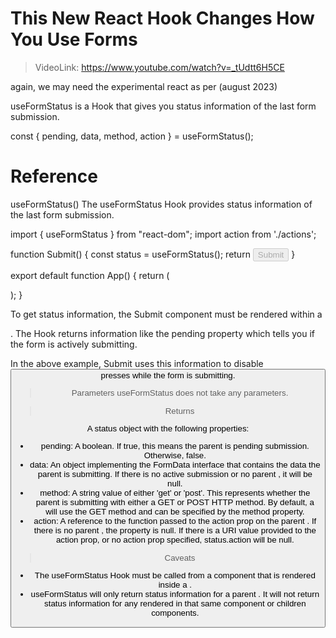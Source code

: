 #   This New React Hook Changes How You Use Forms

>   VideoLink: https://www.youtube.com/watch?v=_tUdtt6H5CE

again, we may need the experimental react as per (august 2023)

useFormStatus is a Hook that gives you status information of the last form submission.

const { pending, data, method, action } = useFormStatus();

#   Reference 
useFormStatus() 
The useFormStatus Hook provides status information of the last form submission.

import { useFormStatus } from "react-dom";
import action from './actions';

function Submit() {
  const status = useFormStatus();
  return <button disabled={status.pending}>Submit</button>
}

export default function App() {
  return (
    <form action={action}>
      <Submit />
    </form>
  );
}

To get status information, the Submit component must be rendered within a <form>. The Hook returns information like the pending property which tells you if the form is actively submitting.

In the above example, Submit uses this information to disable <button> presses while the form is submitting.

> Parameters 
useFormStatus does not take any parameters.

> Returns 

A status object with the following properties:

- pending: A boolean. If true, this means the parent <form> is pending submission. Otherwise, false.
- data: An object implementing the FormData interface that contains the data the parent <form> is submitting. If there is no active submission or no parent <form>, it will be null.
- method: A string value of either 'get' or 'post'. This represents whether the parent <form> is submitting with either a GET or POST HTTP method. By default, a <form> will use the GET method and can be specified by the method property.
- action: A reference to the function passed to the action prop on the parent <form>. If there is no parent <form>, the property is null. If there is a URI value provided to the action prop, or no action prop specified, status.action will be null.

> Caveats 
- The useFormStatus Hook must be called from a component that is rendered inside a <form>.
- useFormStatus will only return status information for a parent <form>. It will not return status information for any <form> rendered in that same component or children components.
